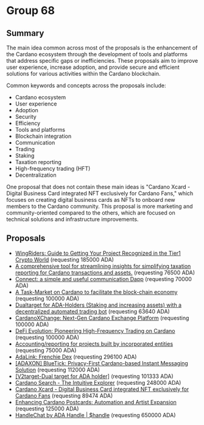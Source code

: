 
# Group 68

## Summary

The main idea common across most of the proposals is the enhancement of the Cardano ecosystem through the development of tools and platforms that address specific gaps or inefficiencies. These proposals aim to improve user experience, increase adoption, and provide secure and efficient solutions for various activities within the Cardano blockchain.

Common keywords and concepts across the proposals include:
- Cardano ecosystem
- User experience
- Adoption
- Security
- Efficiency
- Tools and platforms
- Blockchain integration
- Communication
- Trading
- Staking
- Taxation reporting
- High-frequency trading (HFT)
- Decentralization

One proposal that does not contain these main ideas is "Cardano Xcard - Digital Business Card integrated NFT exclusively for Cardano Fans," which focuses on creating digital business cards as NFTs to onboard new members to the Cardano community. This proposal is more marketing and community-oriented compared to the others, which are focused on technical solutions and infrastructure improvements.

## Proposals
* [WingRiders: Guide to Getting Your Project Recognized in the Tier1 Crypto World](https://cardano.ideascale.com/c/idea/110207) (requesting 185000 ADA)
* [A comprehensive tool for streamlining insights for simplifying taxation reporting for Cardano transactions and assets.](https://cardano.ideascale.com/c/idea/114268) (requesting 76500 ADA)
* [Connect: a simple and useful communication Dapp](https://cardano.ideascale.com/c/idea/114046) (requesting 70000 ADA)
* [A Task-Market on Cardano to facilitate the block-chain economy](https://cardano.ideascale.com/c/idea/112793) (requesting 100000 ADA)
* [Dualtarget for ADA-Holders (Staking and increasing assets) with a decentralized automated trading bot](https://cardano.ideascale.com/c/idea/112778) (requesting 63640 ADA)
* [CardanoXChange: Next-Gen Cardano Exchange Platform](https://cardano.ideascale.com/c/idea/112220) (requesting 100000 ADA)
* [DeFi Evolution: Pioneering High-Frequency Trading on Cardano](https://cardano.ideascale.com/c/idea/111658) (requesting 100000 ADA)
* [Accounting/reporting for projects built by incorporated entities](https://cardano.ideascale.com/c/idea/110012) (requesting 75000 ADA)
* [AdaLink: Frenchie Dex](https://cardano.ideascale.com/c/idea/114064) (requesting 296100 ADA)
* [[ADAXON] BlueTick: Privacy-First Cardano-based Instant Messaging Solution](https://cardano.ideascale.com/c/idea/113696) (requesting 112000 ADA)
* [[V2target-Dual target for ADA holder]](https://cardano.ideascale.com/c/idea/112575) (requesting 101333 ADA)
* [Cardano Search - The Intuitive Explorer](https://cardano.ideascale.com/c/idea/112352) (requesting 248000 ADA)
* [Cardano Xcard - Digital Business Card integrated NFT exclusively for Cardano Fans](https://cardano.ideascale.com/c/idea/113908) (requesting 89474 ADA)
* [Enhancing Cardano Postcards: Automation and Artist Expansion](https://cardano.ideascale.com/c/idea/111979) (requesting 125000 ADA)
* [HandleChat by ADA Handle | $handle](https://cardano.ideascale.com/c/idea/112373) (requesting 650000 ADA)
